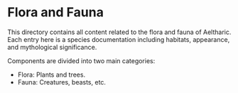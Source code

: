 # Flora and Fauna

This directory contains all content related to the flora and fauna of Aeltharic. Each entry here is a species documentation including habitats, appearance, and mythological significance.

Components are divided into two main categories:
- Flora: Plants and trees.
- Fauna: Creatures, beasts, etc.
